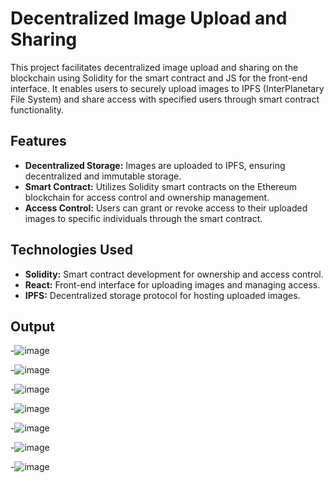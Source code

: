 # Decentralized Image Upload and Sharing

This project facilitates decentralized image upload and sharing on the blockchain using Solidity for the smart contract and JS for the front-end interface. It enables users to securely upload images to IPFS (InterPlanetary File System) and share access with specified users through smart contract functionality.



## Features

- **Decentralized Storage:** Images are uploaded to IPFS, ensuring decentralized and immutable storage.
- **Smart Contract:** Utilizes Solidity smart contracts on the Ethereum blockchain for access control and ownership management.
- **Access Control:** Users can grant or revoke access to their uploaded images to specific individuals through the smart contract.

## Technologies Used

- **Solidity:** Smart contract development for ownership and access control.
- **React:** Front-end interface for uploading images and managing access.
- **IPFS:** Decentralized storage protocol for hosting uploaded images.

## Output 

-![image](https://github.com/SaudShaikh69/decentralized-gDrive-cloud-storage-system-/assets/117293243/e8c38db0-bd27-48d0-82c6-b10f704e2a4d)

-![image](https://github.com/SaudShaikh69/decentralized-gDrive-cloud-storage-system-/assets/117293243/e294d63b-ede4-4c6c-adb2-f88720ef6d7d)

-![image](https://github.com/SaudShaikh69/decentralized-gDrive-cloud-storage-system-/assets/117293243/bfc3a7fc-b149-4178-879c-9fcdeb66d7c4)

-![image](https://github.com/SaudShaikh69/decentralized-gDrive-cloud-storage-system-/assets/117293243/d7256a1b-1f78-4178-a84c-a74a1b9b710d)

-![image](https://github.com/SaudShaikh69/decentralized-gDrive-cloud-storage-system-/assets/117293243/f06482d7-41dd-4442-9dd7-75abf99ed205)

-![image](https://github.com/SaudShaikh69/decentralized-gDrive-cloud-storage-system-/assets/117293243/0b5380a8-95d8-4741-ae1e-2882e966f647)

-![image](https://github.com/SaudShaikh69/decentralized-gDrive-cloud-storage-system-/assets/117293243/48bee00d-e35d-49f7-8888-57f84c16286a)
